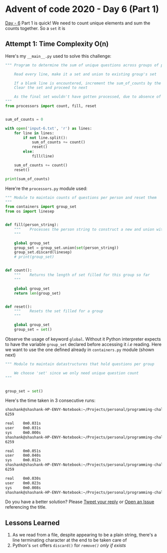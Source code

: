 # Advent of code 2020 - Day 6 (Part 1)

[Day - 6](https://twitter.com/SVRSN_Shashank/status/1336881096018026498) Part 1 is quick! We need to count unique elements and sum the counts together. So a `set` it is

## Attempt 1: Time Complexity O(n)

Here's my `__main__.py` used to solve this challenge:

````python
""" Program to determine the sum of unique questions across groups of persons

    Read every line, make it a set and union to existing group's set

    If a blank line is encountered, increment the sum_of_counts by the length of this set.
    Clear the set and proceed to next

    As the final set wouldn't have gotten processed, due to absence of blank line, process it outside the loop
"""
from processors import count, fill, reset


sum_of_counts = 0

with open('input-6.txt', 'r') as lines:
    for line in lines:
        if not line.split():
            sum_of_counts += count()
            reset()
        else:
            fill(line)

    sum_of_counts += count()
    reset()

print(sum_of_counts)
````

Here're the `processors.py` module used:

````python
""" Module to maintain counts of questions per person and reset them
"""
from containers import group_set
from os import linesep


def fill(person_string):
    """    Processes the person string to construct a new and union with an existing set
    """

    global group_set
    group_set = group_set.union(set(person_string))
    group_set.discard(linesep)
    # print(group_set)


def count():
    """    Returns the length of set filled for this group so far
    """

    global group_set
    return len(group_set)


def reset():
    """    Resets the set filled for a group
    """

    global group_set
    group_set = set()
````

Observe the usage of keyword `global`. Without it Python interpreter expects to have the variable `group_set` declared before accessing it *i.e* reading.
Here we want to use the one defined already in `containers.py` module (shown next)

````python
""" Module to maintain datastructures that hold questions per group

    We choose 'set' since we only need unique question count
"""


group_set = set()
````

Here's the time taken in 3 consecutive runs:

````bash
shashank@shashank-HP-ENVY-Notebook:~/Projects/personal/programming-challenges/advent-of-code/2020/day-6$ time python3 part-1-attempt-1
6259

real    0m0.031s
user    0m0.031s
sys     0m0.000s
shashank@shashank-HP-ENVY-Notebook:~/Projects/personal/programming-challenges/advent-of-code/2020/day-6$ time python3 part-1-attempt-1
6259

real    0m0.051s
user    0m0.040s
sys     0m0.012s
shashank@shashank-HP-ENVY-Notebook:~/Projects/personal/programming-challenges/advent-of-code/2020/day-6$ time python3 part-1-attempt-1
6259

real    0m0.030s
user    0m0.023s
sys     0m0.008s
shashank@shashank-HP-ENVY-Notebook:~/Projects/personal/programming-challenges/advent-of-code/2020/day-6$ 
````

Do you have a better solution? Please [Tweet your reply](https://twitter.com/SVRSN_Shashank/status/1336881096018026498) or [Open an Issue](https://github.com/fossterer/fossterer.github.io/issues) referencing the title.

## Lessons Learned

1. As we read from a file, despite appearing to be a plain string, there's a line terminating character at the end to be taken care of
2. Python's `set` offers `discard()` for *`remove()` only if exists*
